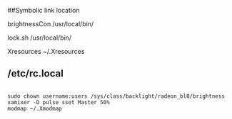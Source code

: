 ##Symbolic link location

brightnessCon   /usr/local/bin/

lock.sh         /usr/local/bin/

Xresources      ~/.Xresources

## /etc/rc.local

```

sudo chown username:users /sys/class/backlight/radeon_bl0/brightness
xamixer -D pulse sset Master 50%
modmap ~/.Xmodmap

```

